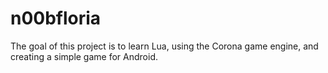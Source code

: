 # n00bfloria
The goal of this project is to learn Lua, using the Corona game engine, and creating a simple game for Android.
